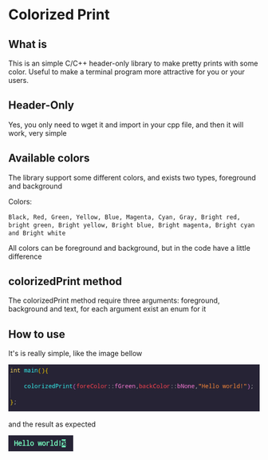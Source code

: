 # Colorized Print

## What is
This is an simple C/C++ header-only library to make pretty prints with some color. Useful to make a terminal program more attractive for you or your users.

## Header-Only
Yes, you only need to wget it and import in your cpp file, and then it will work, very simple


## Available colors
The library support some different colors, and exists two types, foreground and background

Colors:

    Black, Red, Green, Yellow, Blue, Magenta, Cyan, Gray, Bright red, bright green, Bright yellow, Bright blue, Bright magenta, Bright cyan and Bright white

All colors can be foreground and background, but in the code have a little difference

## colorizedPrint method
The colorizedPrint method require three arguments: foreground, background and text, for each argument exist an enum for it


## How to use
It's is really simple, like the image bellow

<img src="./images/example1.png">

and the result as expected

<img src="./images/example3.png">



